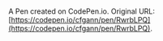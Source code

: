 # 

A Pen created on CodePen.io. Original URL: [https://codepen.io/cfgann/pen/RwrbLPQ](https://codepen.io/cfgann/pen/RwrbLPQ).


